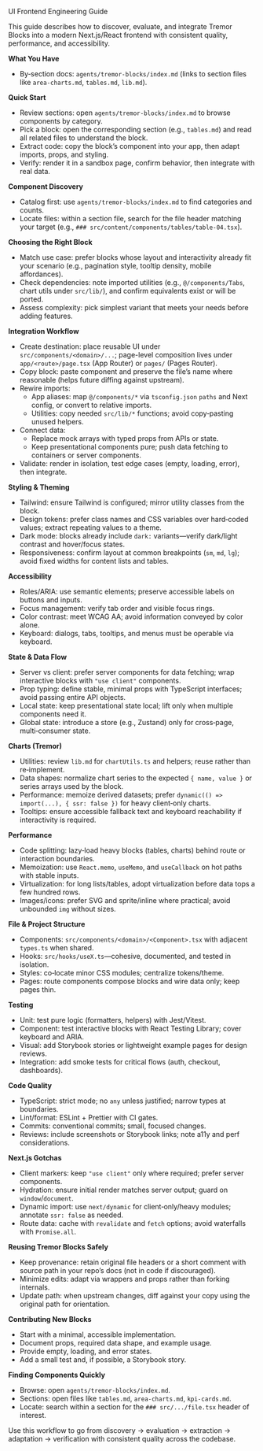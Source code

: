 UI Frontend Engineering Guide

This guide describes how to discover, evaluate, and integrate Tremor Blocks into a modern Next.js/React frontend with consistent quality, performance, and accessibility.

**What You Have**
- By‑section docs: `agents/tremor-blocks/index.md` (links to section files like `area-charts.md`, `tables.md`, `lib.md`).

**Quick Start**
- Review sections: open `agents/tremor-blocks/index.md` to browse components by category.
- Pick a block: open the corresponding section (e.g., `tables.md`) and read all related files to understand the block.
- Extract code: copy the block’s component into your app, then adapt imports, props, and styling.
- Verify: render it in a sandbox page, confirm behavior, then integrate with real data.

**Component Discovery**
- Catalog first: use `agents/tremor-blocks/index.md` to find categories and counts.
- Locate files: within a section file, search for the file header matching your target (e.g., `### src/content/components/tables/table-04.tsx`).

**Choosing the Right Block**
- Match use case: prefer blocks whose layout and interactivity already fit your scenario (e.g., pagination style, tooltip density, mobile affordances).
- Check dependencies: note imported utilities (e.g., `@/components/Tabs`, chart utils under `src/lib/`), and confirm equivalents exist or will be ported.
- Assess complexity: pick simplest variant that meets your needs before adding features.

**Integration Workflow**
- Create destination: place reusable UI under `src/components/<domain>/...`; page-level composition lives under `app/<route>/page.tsx` (App Router) or `pages/` (Pages Router).
- Copy block: paste component and preserve the file’s name where reasonable (helps future diffing against upstream).
- Rewire imports:
  - App aliases: map `@/components/*` via `tsconfig.json` `paths` and Next config, or convert to relative imports.
  - Utilities: copy needed `src/lib/*` functions; avoid copy‑pasting unused helpers.
- Connect data:
  - Replace mock arrays with typed props from APIs or state.
  - Keep presentational components pure; push data fetching to containers or server components.
- Validate: render in isolation, test edge cases (empty, loading, error), then integrate.

**Styling & Theming**
- Tailwind: ensure Tailwind is configured; mirror utility classes from the block.
- Design tokens: prefer class names and CSS variables over hard‑coded values; extract repeating values to a theme.
- Dark mode: blocks already include `dark:` variants—verify dark/light contrast and hover/focus states.
- Responsiveness: confirm layout at common breakpoints (`sm`, `md`, `lg`); avoid fixed widths for content lists and tables.

**Accessibility**
- Roles/ARIA: use semantic elements; preserve accessible labels on buttons and inputs.
- Focus management: verify tab order and visible focus rings.
- Color contrast: meet WCAG AA; avoid information conveyed by color alone.
- Keyboard: dialogs, tabs, tooltips, and menus must be operable via keyboard.

**State & Data Flow**
- Server vs client: prefer server components for data fetching; wrap interactive blocks with `"use client"` components.
- Prop typing: define stable, minimal props with TypeScript interfaces; avoid passing entire API objects.
- Local state: keep presentational state local; lift only when multiple components need it.
- Global state: introduce a store (e.g., Zustand) only for cross‑page, multi‑consumer state.

**Charts (Tremor)**
- Utilities: review `lib.md` for `chartUtils.ts` and helpers; reuse rather than re‑implement.
- Data shapes: normalize chart series to the expected `{ name, value }` or series arrays used by the block.
- Performance: memoize derived datasets; prefer `dynamic(() => import(...), { ssr: false })` for heavy client‑only charts.
- Tooltips: ensure accessible fallback text and keyboard reachability if interactivity is required.

**Performance**
- Code splitting: lazy‑load heavy blocks (tables, charts) behind route or interaction boundaries.
- Memoization: use `React.memo`, `useMemo`, and `useCallback` on hot paths with stable inputs.
- Virtualization: for long lists/tables, adopt virtualization before data tops a few hundred rows.
- Images/icons: prefer SVG and sprite/inline where practical; avoid unbounded `img` without sizes.

**File & Project Structure**
- Components: `src/components/<domain>/<Component>.tsx` with adjacent `types.ts` when shared.
- Hooks: `src/hooks/useX.ts`—cohesive, documented, and tested in isolation.
- Styles: co‑locate minor CSS modules; centralize tokens/theme.
- Pages: route components compose blocks and wire data only; keep pages thin.

**Testing**
- Unit: test pure logic (formatters, helpers) with Jest/Vitest.
- Component: test interactive blocks with React Testing Library; cover keyboard and ARIA.
- Visual: add Storybook stories or lightweight example pages for design reviews.
- Integration: add smoke tests for critical flows (auth, checkout, dashboards).

**Code Quality**
- TypeScript: strict mode; no `any` unless justified; narrow types at boundaries.
- Lint/format: ESLint + Prettier with CI gates.
- Commits: conventional commits; small, focused changes.
- Reviews: include screenshots or Storybook links; note a11y and perf considerations.

**Next.js Gotchas**
- Client markers: keep `"use client"` only where required; prefer server components.
- Hydration: ensure initial render matches server output; guard on `window`/`document`.
- Dynamic import: use `next/dynamic` for client‑only/heavy modules; annotate `ssr: false` as needed.
- Route data: cache with `revalidate` and `fetch` options; avoid waterfalls with `Promise.all`.

**Reusing Tremor Blocks Safely**
- Keep provenance: retain original file headers or a short comment with source path in your repo’s docs (not in code if discouraged).
- Minimize edits: adapt via wrappers and props rather than forking internals.
- Update path: when upstream changes, diff against your copy using the original path for orientation.

**Contributing New Blocks**
- Start with a minimal, accessible implementation.
- Document props, required data shape, and example usage.
- Provide empty, loading, and error states.
- Add a small test and, if possible, a Storybook story.

**Finding Components Quickly**
- Browse: open `agents/tremor-blocks/index.md`.
- Sections: open files like `tables.md`, `area-charts.md`, `kpi-cards.md`.
- Locate: search within a section for the `### src/.../file.tsx` header of interest.

Use this workflow to go from discovery → evaluation → extraction → adaptation → verification with consistent quality across the codebase.
